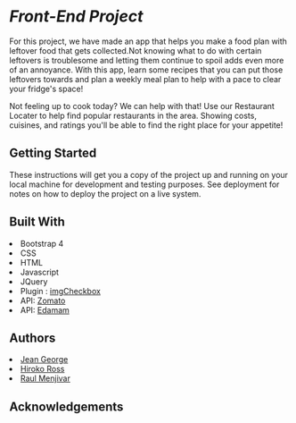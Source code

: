 # *Front-End Project*
For this project, we have made an app that helps you make a food plan with leftover food that gets collected.Not knowing what to do with certain leftovers is troublesome and letting them continue to spoil adds even more of an annoyance. With this app, learn some recipes that you can put those leftovers towards and plan a weekly meal plan to help with a pace to clear your fridge's space!

Not feeling up to cook today? We can help with that! Use our Restaurant Locater to help find popular restaurants in the area. Showing costs, cuisines, and ratings you'll be able to find the right place for your appetite!



<h2>Getting Started</h2>
These instructions will get you a copy of the project up and running on your local machine for development and testing purposes. See deployment for notes on how to deploy the project on a live system.


<h2>Built With</h2>
<li>Bootstrap 4</li>
<li>CSS</li>
<li>HTML</li>
<li>Javascript</li>
<li>JQuery</li>
<li>Plugin : <a href="https://jcuenod.github.io/imgCheckbox/">imgCheckbox</a></li>
<li>API: <a href="https://developers.zomato.com/api">Zomato</a></li>
<li>API: <a href="https://developer.edamam.com/">Edamam</a></li>


<h2>Authors</h2>
<li><a href="https://github.com/jeanjosephgeorge">Jean George</a></li>
<li><a href="https://github.com/hirosoft40">Hiroko Ross</a></li>
<li><a href="https://github.com/RMenjivar0204">Raul Menjivar</a></li>


<h2>Acknowledgements</h2>
